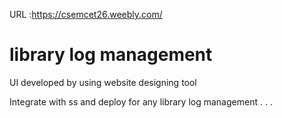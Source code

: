 URL :https://csemcet26.weebly.com/

# library log management

UI developed by using website designing tool

Integrate with ss and deploy for any library log management . .  .
